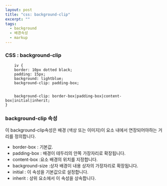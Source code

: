 ```yaml
---
layout: post
title: "css: background-clip"
excerpt: ""
tags: 
  - background
  - 배경속성
  - markup
---
```


### CSS : background-clip
```
    iv {
    border: 10px dotted black;
    padding: 15px;
    background: lightblue;
    background-clip: padding-box;
    
    
    background-clip: border-box|padding-box|content-box|initial|inherit;
}
```
### background-clip 속성

이 background-clip속성은 배경 (색상 또는 이미지)이 요소 내에서 연장되어야하는 거리를 정의합니다.


- border-box : 기본값. 
- padding-box :  배경이 테두리의 안쪽 가장자리로 확장됩니다.	
- content-box :요소 배경의 위치를 지정합니다.
- background-size :상자 배경이 내용 상자의 가장자리로 확장됩니다.	
- initial	: 이 속성을 기본값으로 설정합니다. 
- inherit : 상위 요소에서 이 속성을 상속합니다. 
